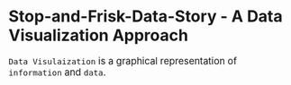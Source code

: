 # Stop-and-Frisk-Data-Story - A Data Visualization Approach
<big> `Data Visulaization` is a graphical representation of `information` and `data`.</big>
